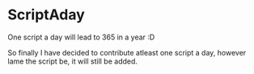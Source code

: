 ScriptAday
==========

One script a day will lead to 365 in a year :D

So finally I have decided to contribute atleast one script a day, however lame the script be, it will still be added.

